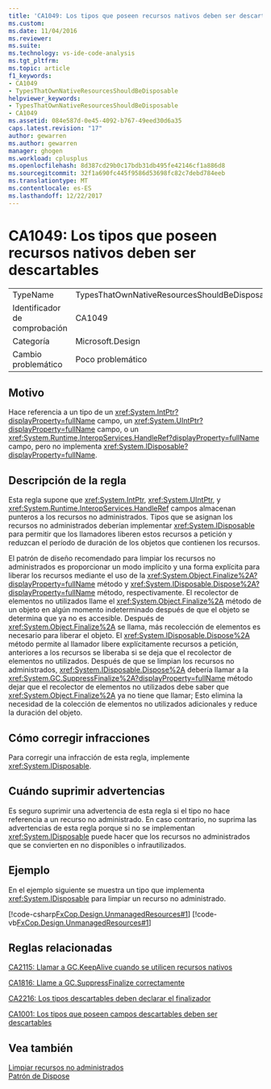 ```yaml
---
title: 'CA1049: Los tipos que poseen recursos nativos deben ser descartables | Documentos de Microsoft'
ms.custom: 
ms.date: 11/04/2016
ms.reviewer: 
ms.suite: 
ms.technology: vs-ide-code-analysis
ms.tgt_pltfrm: 
ms.topic: article
f1_keywords:
- CA1049
- TypesThatOwnNativeResourcesShouldBeDisposable
helpviewer_keywords:
- TypesThatOwnNativeResourcesShouldBeDisposable
- CA1049
ms.assetid: 084e587d-0e45-4092-b767-49eed30d6a35
caps.latest.revision: "17"
author: gewarren
ms.author: gewarren
manager: ghogen
ms.workload: cplusplus
ms.openlocfilehash: 8d387cd29b0c17bdb31db495fe42146cf1a886d8
ms.sourcegitcommit: 32f1a690fc445f9586d53698fc82c7debd784eeb
ms.translationtype: MT
ms.contentlocale: es-ES
ms.lasthandoff: 12/22/2017
---
```

# <a name="ca1049-types-that-own-native-resources-should-be-disposable"></a>CA1049: Los tipos que poseen recursos nativos deben ser descartables
|||  
|-|-|  
|TypeName|TypesThatOwnNativeResourcesShouldBeDisposable|  
|Identificador de comprobación|CA1049|  
|Categoría|Microsoft.Design|  
|Cambio problemático|Poco problemático|  
  
## <a name="cause"></a>Motivo  
 Hace referencia a un tipo de un <xref:System.IntPtr?displayProperty=fullName> campo, un <xref:System.UIntPtr?displayProperty=fullName> campo, o un <xref:System.Runtime.InteropServices.HandleRef?displayProperty=fullName> campo, pero no implementa <xref:System.IDisposable?displayProperty=fullName>.  
  
## <a name="rule-description"></a>Descripción de la regla  
 Esta regla supone que <xref:System.IntPtr>, <xref:System.UIntPtr>, y <xref:System.Runtime.InteropServices.HandleRef> campos almacenan punteros a los recursos no administrados. Tipos que se asignan los recursos no administrados deberían implementar <xref:System.IDisposable> para permitir que los llamadores liberen estos recursos a petición y reduzcan el período de duración de los objetos que contienen los recursos.  
  
 El patrón de diseño recomendado para limpiar los recursos no administrados es proporcionar un modo implícito y una forma explícita para liberar los recursos mediante el uso de la <xref:System.Object.Finalize%2A?displayProperty=fullName> método y <xref:System.IDisposable.Dispose%2A?displayProperty=fullName> método, respectivamente. El recolector de elementos no utilizados llame el <xref:System.Object.Finalize%2A> método de un objeto en algún momento indeterminado después de que el objeto se determina que ya no es accesible. Después de <xref:System.Object.Finalize%2A> se llama, más recolección de elementos es necesario para liberar el objeto. El <xref:System.IDisposable.Dispose%2A> método permite al llamador libere explícitamente recursos a petición, anteriores a los recursos se liberaba si se deja que el recolector de elementos no utilizados. Después de que se limpian los recursos no administrados, <xref:System.IDisposable.Dispose%2A> debería llamar a la <xref:System.GC.SuppressFinalize%2A?displayProperty=fullName> método dejar que el recolector de elementos no utilizados debe saber que <xref:System.Object.Finalize%2A> ya no tiene que llamar; Esto elimina la necesidad de la colección de elementos no utilizados adicionales y reduce la duración del objeto.  
  
## <a name="how-to-fix-violations"></a>Cómo corregir infracciones  
 Para corregir una infracción de esta regla, implemente <xref:System.IDisposable>.  
  
## <a name="when-to-suppress-warnings"></a>Cuándo suprimir advertencias  
 Es seguro suprimir una advertencia de esta regla si el tipo no hace referencia a un recurso no administrado. En caso contrario, no suprima las advertencias de esta regla porque si no se implementan <xref:System.IDisposable> puede hacer que los recursos no administrados que se convierten en no disponibles o infrautilizados.  
  
## <a name="example"></a>Ejemplo  
 En el ejemplo siguiente se muestra un tipo que implementa <xref:System.IDisposable> para limpiar un recurso no administrado.  
  
 [!code-csharp[FxCop.Design.UnmanagedResources#1](../code-quality/codesnippet/CSharp/ca1049-types-that-own-native-resources-should-be-disposable_1.cs)]
 [!code-vb[FxCop.Design.UnmanagedResources#1](../code-quality/codesnippet/VisualBasic/ca1049-types-that-own-native-resources-should-be-disposable_1.vb)]  
  
## <a name="related-rules"></a>Reglas relacionadas  
 [CA2115: Llamar a GC.KeepAlive cuando se utilicen recursos nativos](../code-quality/ca2115-call-gc-keepalive-when-using-native-resources.md)  
  
 [CA1816: Llame a GC.SuppressFinalize correctamente](../code-quality/ca1816-call-gc-suppressfinalize-correctly.md)  
  
 [CA2216: Los tipos descartables deben declarar el finalizador](../code-quality/ca2216-disposable-types-should-declare-finalizer.md)  
  
 [CA1001: Los tipos que poseen campos descartables deben ser descartables](../code-quality/ca1001-types-that-own-disposable-fields-should-be-disposable.md)  
  
## <a name="see-also"></a>Vea también  
 [Limpiar recursos no administrados](/dotnet/standard/garbage-collection/unmanaged)   
 [Patrón de Dispose](/dotnet/standard/design-guidelines/dispose-pattern)